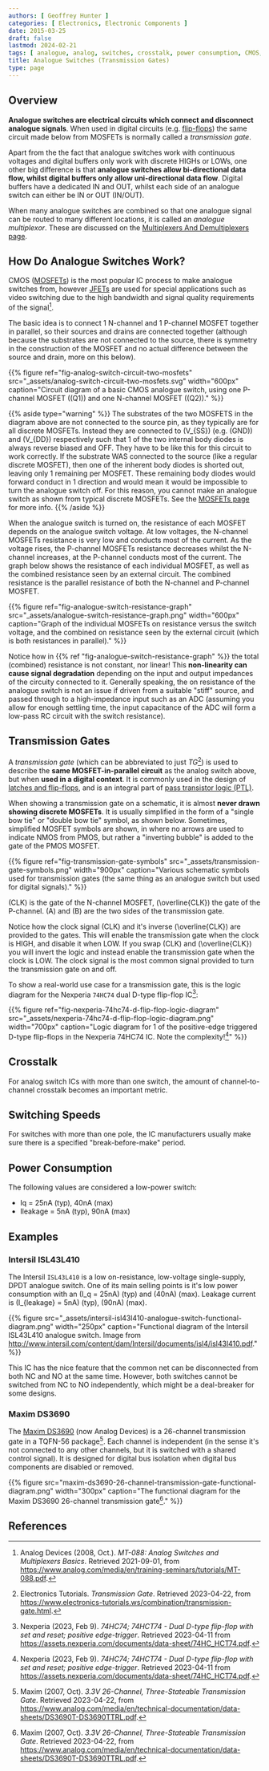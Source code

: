 ```yaml
---
authors: [ Geoffrey Hunter ]
categories: [ Electronics, Electronic Components ]
date: 2015-03-25
draft: false
lastmod: 2024-02-21
tags: [ analogue, analog, switches, crosstalk, power consumption, CMOS, MOSFETs, ADC, resistance, substrate, transmission gates, TGs, flip-flops, latches, I2C ]
title: Analogue Switches (Transmission Gates)
type: page
---
```


## Overview

**Analogue switches are electrical circuits which connect and disconnect analogue signals**. When used in digital circuits (e.g. [flip-flops](/electronics/circuit-design/digital-logic/latches-and-flip-flops/)) the same circuit made below from MOSFETs is normally called a _transmission gate_.

Apart from the the fact that analogue switches work with continuous voltages and digital buffers only work with discrete HIGHs or LOWs, one other big difference is that **analogue switches allow bi-directional data flow, whilst digital buffers only allow uni-directional data flow**. Digital buffers have a dedicated IN and OUT, whilst each side of an analogue switch can either be IN or OUT (IN/OUT).

When many analogue switches are combined so that one analogue signal can be routed to many different locations, it is called an _analogue multiplexor_. These are discussed on the [Multiplexers And Demultiplexers page](/electronics/components/multiplexers-and-demultiplexers/).

## How Do Analogue Switches Work?

CMOS ([MOSFETs](/electronics/components/transistors/mosfets/)) is the most popular IC process to make analogue switches from, however [JFETs](/electronics/components/transistors/junction-gate-field-effect-transistor-jfets/) are used for special applications such as video switching due to the high bandwidth and signal quality requirements of the signal[^bib-ad-analog-switch-multiplexers-basics].

The basic idea is to connect 1 N-channel and 1 P-channel MOSFET together in parallel, so their sources and drains are connected together (although because the substrates are not connected to the source, there is symmetry in the construction of the MOSFET and no actual difference between the source and drain, more on this below).

{{% figure ref="fig-analog-switch-circuit-two-mosfets" src="_assets/analog-switch-circuit-two-mosfets.svg" width="600px" caption="Circuit diagram of a basic CMOS analogue switch, using one P-channel MOSFET (\(Q1\)) and one N-channel MOSFET (\(Q2\))." %}}

{{% aside type="warning" %}}
The substrates of the two MOSFETS in the diagram above are not connected to the source pin, as they typically are for all discrete MOSFETs. Instead they are connected to \(V_{SS}\) (e.g. \(GND\)) and \(V_{DD}\) respectively such that 1 of the two internal body diodes is always reverse biased and OFF. They have to be like this for this circuit to work correctly. If the substrate WAS connected to the source (like a regular discrete MOSFET), then one of the inherent body diodes is shorted out, leaving only 1 remaining per MOSFET. These remaining body diodes would forward conduct in 1 direction and would mean it would be impossible to turn the analogue switch off. For this reason, you cannot make an analogue switch as shown from typical discrete MOSFETs. See the [MOSFETs page](/electronics/components/transistors/mosfets/#_the_substrate_body_connection) for more info.
{{% /aside %}}

When the analogue switch is turned on, the resistance of each MOSFET depends on the analogue switch voltage. At low voltages, the N-channel MOSFETs resistance is very low and conducts most of the current. As the voltage rises, the P-channel MOSFETs resistance decreases whilst the N-channel increases, at the P-channel conducts most of the current. The graph below shows the resistance of each individual MOSFET, as well as the combined resistance seen by an external circuit. The combined resistance is the parallel resistance of both the N-channel and P-channel MOSFET.

{{% figure ref="fig-analogue-switch-resistance-graph" src="_assets/analogue-switch-resistance-graph.png" width="600px" caption="Graph of the individual MOSFETs on resistance versus the switch voltage, and the combined on resistance seen by the external circuit (which is both resistances in parallel)." %}}

Notice how in {{% ref "fig-analogue-switch-resistance-graph" %}} the total (combined) resistance is not constant, nor linear! This **non-linearity can cause signal degradation** depending on the input and output impedances of the circuity connected to it. Generally speaking, the on resistance of the analogue switch is not an issue if driven from a suitable "stiff" source, and passed through to a high-impedance input such as an ADC (assuming you allow for enough settling time, the input capacitance of the ADC will form a low-pass RC circuit with the switch resistance). 

## Transmission Gates

A _transmission gate_ (which can be abbreviated to just _TG_[^bib-electronics-tutorials-transmission-gate]) is used to describe the **same MOSFET-in-parallel circuit** as the analog switch above, but when **used in a digital context**. It is commonly used in the design of [latches and flip-flops](/electronics/circuit-design/digital-logic/latches-and-flip-flops/), and is an integral part of [pass transistor logic (PTL)](/electronics/circuit-design/digital-logic/gates/#pass-transistor-logic-ptl).

When showing a transmission gate on a schematic, it is almost **never drawn showing discrete MOSFETs**. It is usually simplified in the form of a "single bow tie" or "double bow tie" symbol, as shown below. Sometimes, simplified MOSFET symbols are shown, in where no arrows are used to indicate NMOS from PMOS, but rather a "inverting bubble" is added to the gate of the PMOS MOSFET. 

{{% figure ref="fig-transmission-gate-symbols" src="_assets/transmission-gate-symbols.png" width="900px" caption="Various schematic symbols used for transmission gates (the same thing as an analogue switch but used for digital signals)." %}}

\(CLK\) is the gate of the N-channel MOSFET, \(\overline{CLK}\) the gate of the P-channel. \(A\) and \(B\) are the two sides of the transmission gate.

Notice how the clock signal \(CLK\) and it's inverse \(\overline{CLK}\) are provided to the gates. This will enable the transmission gate when the clock is HIGH, and disable it when LOW. If you swap \(CLK\) and \(\overline{CLK}\) you will invert the logic and instead enable the transmission gate when the clock is LOW. The clock signal is the most common signal provided to turn the transmission gate on and off. 

To show a real-world use case for a transmission gate, this is the logic diagram for the Nexperia `74HC74` dual D-type flip-flop IC[^bib-nexperia-74hc74-ds]:

{{% figure ref="fig-nexperia-74hc74-d-flip-flop-logic-diagram" src="_assets/nexperia-74hc74-d-flip-flop-logic-diagram.png" width="700px" caption="Logic diagram for 1 of the positive-edge triggered D-type flip-flops in the Nexperia 74HC74 IC. Note the complexity![^bib-nexperia-74hc74-ds]" %}}

## Crosstalk

For analog switch ICs with more than one switch, the amount of channel-to-channel crosstalk becomes an important metric.

## Switching Speeds

For switches with more than one pole, the IC manufacturers usually make sure there is a specified "break-before-make" period.

## Power Consumption

The following values are considered a low-power switch:

* Iq = 25nA (typ), 40nA (max)
* Ileakage = 5nA (typ), 90nA (max)

## Examples

### Intersil ISL43L410

The Intersil `ISL43L410` is a low on-resistance, low-voltage single-supply, DPDT analogue switch. One of its main selling points is it's low power consumption with an \(I_q = 25nA\) (typ) and \(40nA\) (max). Leakage current is \(I_{leakage} = 5nA\) (typ), \(90nA\) (max).

{{% figure src="_assets/intersil-isl43l410-analogue-switch-functional-diagram.png" width="250px" caption="Functional diagram of the Intersil ISL43L410 analogue switch. Image from http://www.intersil.com/content/dam/Intersil/documents/isl4/isl43l410.pdf." %}}

This IC has the nice feature that the common net can be disconnected from both NC and NO at the same time. However, both switches cannot be switched from NC to NO independently, which might be a deal-breaker for some designs.

### Maxim DS3690

The [Maxim DS3690](https://www.analog.com/media/en/technical-documentation/data-sheets/DS3690T-DS3690TTRL.pdf) (now Analog Devices) is a 26-channel transmission gate in a TQFN-56 package[^bib-maxim-ds3690-ds]. Each channel is independent (in the sense it's not connected to any other channels, but it is switched with a shared control signal). It is designed for digital bus isolation when digital bus components are disabled or removed.

{{% figure src="maxim-ds3690-26-channel-transmission-gate-functional-diagram.png" width="300px" caption="The functional diagram for the Maxim DS3690 26-channel transmission gate[^bib-maxim-ds3690-ds]." %}}

## References

[^bib-ad-analog-switch-multiplexers-basics]: Analog Devices (2008, Oct.). _MT-088: Analog Switches and Multiplexers Basics_. Retrieved 2021-09-01, from https://www.analog.com/media/en/training-seminars/tutorials/MT-088.pdf.
[^bib-wikipedia-transmission-gate]: Wikipedia (2022, July 9). _Transmission gate_. Retrieved 2023-04-21, from https://en.wikipedia.org/wiki/Transmission_gate.
[^bib-nexperia-74hc74-ds]: Nexperia (2023, Feb 9). _74HC74; 74HCT74 - Dual D-type flip-flop with set and reset; positive edge-trigger_. Retrieved 2023-04-11 from https://assets.nexperia.com/documents/data-sheet/74HC_HCT74.pdf.
[^bib-electronics-tutorials-transmission-gate]: Electronics Tutorials. _Transmission Gate_. Retrieved 2023-04-22, from https://www.electronics-tutorials.ws/combination/transmission-gate.html.
[^bib-maxim-ds3690-ds]: Maxim (2007, Oct). _3.3V 26-Channel, Three-Stateable Transmission Gate_. Retrieved 2023-04-22, from https://www.analog.com/media/en/technical-documentation/data-sheets/DS3690T-DS3690TTRL.pdf.
